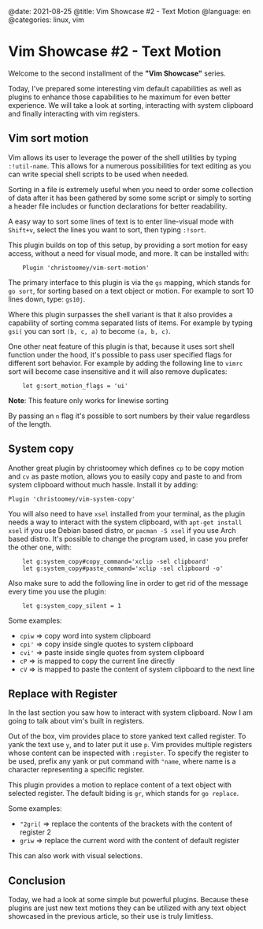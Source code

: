 @date: 2021-08-25
@title: Vim Showcase #2 - Text Motion
@language: en
@categories: linux, vim

 # Vim Showcase #2 - Text Motion
 
 Welcome to the second installment of the **"Vim Showcase"** series.
 
 Today, I've prepared some interesting vim default capabilities as well as plugins to
 enhance those capabilities to he maximum for even better experience. We will
 take a look at sorting, interacting with system clipboard and finally
 interacting with vim registers.
 
 ## Vim sort motion
 
 Vim allows its user to leverage the power of the shell utilities by typing
 `:!util-name`. This allows for a numerous possibilities for text editing as
 you can write special shell scripts to be used when needed.
 
 Sorting in a file is extremely useful when you need to order some collection
 of data after it has been gathered by some some script or simply to sorting a
 header file includes or function declarations for better readability.
 
 A easy way to sort some lines of text is to enter line-visual mode
 with `Shift+v`, select the lines you want to sort, then typing `:!sort`.
 
This plugin builds on top of this setup, by providing a sort motion for easy
access, without a need for visual mode, and more. It can be installed with:

        Plugin 'christoomey/vim-sort-motion'
        
The primary interface to this plugin is via the `gs` mapping, which stands for `go sort`, for sorting based
on a text object or motion. For example to sort 10 lines down, type: `gs10j`.

Where this plugin surpasses the shell variant is that it also provides a
capability of sorting comma separated lists of items. For example by typing
`gsi(` you can sort `(b, c, a)` to become `(a, b, c)`.

One other neat feature of this plugin is that, because it uses sort shell
function under the hood, it's possible to pass user specified flags for
different sort behavior. For example by adding the following line to `vimrc` sort will
become case insensitive and it will also remove duplicates:

        let g:sort_motion_flags = 'ui'
        
**Note**: This feature only works for linewise sorting

By passing an `n` flag it's possible to sort numbers by their value regardless of the length.

## System copy

Another great plugin by christoomey which defines `cp` to be copy motion and
`cv` as paste motion, allows you to easily copy and paste to and from system
clipboard without much hassle. Install it by adding:

    Plugin 'christoomey/vim-system-copy'
    
You will also need to have `xsel` installed from your terminal, as the plugin
needs a way to interact with the system clipboard, with `apt-get install xsel`
if you use Debian based distro, or `pacman -S xsel` if you use Arch based
distro. It's possible to change the program used, in case you prefer the other
one, with:

        let g:system_copy#copy_command='xclip -sel clipboard'
        let g:system_copy#paste_command='xclip -sel clipboard -o'

Also make sure to add the following line in order to get rid of the message
every time you use the plugin:

        let g:system_copy_silent = 1
        
Some examples:

- `cpiw` => copy word into system clipboard
- `cpi'` => copy inside single quotes to system clipboard
- `cvi'` => paste inside single quotes from system clipboard
- `cP`   => is mapped to copy the current line directly
- `cV`   => is mapped to paste the content of system clipboard to the next line


## Replace with Register

In the last section you saw how to interact with system clipboard. Now I am
going to talk about vim's built in registers.

Out of the box, vim provides place to store yanked text called register. To yank
the text use `y`, and to later put it use `p`. Vim provides multiple registers
whose content can be inspected with `:register`. To specify the register to be
used, prefix any yank or put command with `"name`, where name is a character
representing a specific register.

This plugin provides a motion to replace content of a text object with selected
register. The default biding is `gr`, which stands for `go replace`.

Some examples:

- `"2gri(` => replace the contents of the brackets with the content of register 2
- `griw` => replace the current word with the content of default register

This can also work with visual selections.

## Conclusion

Today, we had a look at some simple but powerful plugins. Because these plugins
are just new text motions they can be utilized with any text object showcased in the
previous article, so their use is truly limitless.
